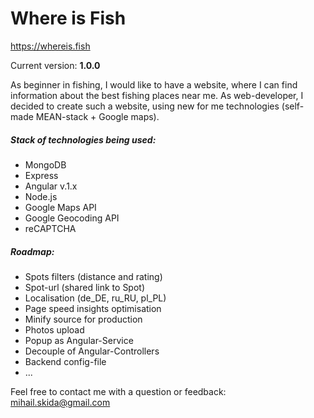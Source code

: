 Where is Fish
=============

https://whereis.fish

Current version: **1.0.0**

As beginner in fishing, I would like to have a website, where I can find information about the best fishing places near me.
As web-developer, I decided to create such a website, using new for me technologies (self-made MEAN-stack + Google maps). 

##### Stack of technologies being used:
- MongoDB
- Express
- Angular v.1.x
- Node.js
- Google Maps API
- Google Geocoding API
- reCAPTCHA

##### Roadmap:
- Spots filters (distance and rating)
- Spot-url (shared link to Spot)
- Localisation (de_DE, ru_RU, pl_PL)
- Page speed insights optimisation
- Minify source for production
- Photos upload
- Popup as Angular-Service
- Decouple of Angular-Controllers
- Backend config-file
- ...

Feel free to contact me with a question or feedback: mihail.skida@gmail.com